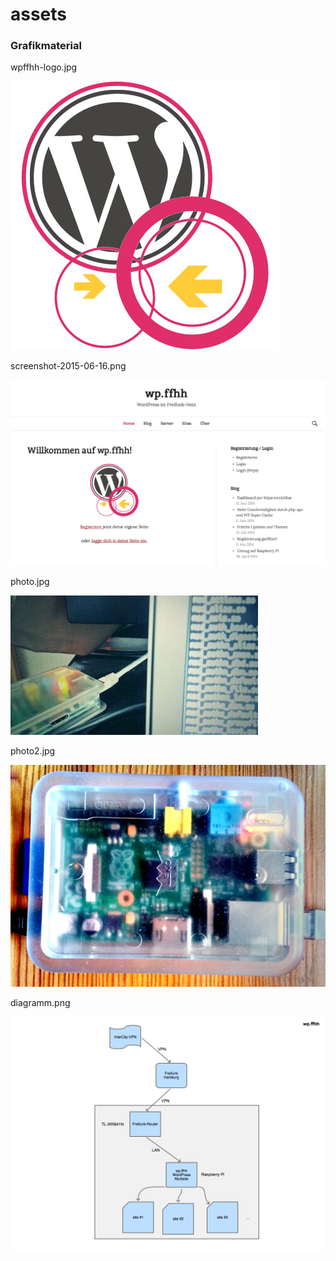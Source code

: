 # assets

### Grafikmaterial

wpffhh-logo.jpg

![wpffhh-logo.jpg](https://raw.githubusercontent.com/reimersjan/wp.ffhh/master/assets/wpffhh-logo.jpg)

screenshot-2015-06-16.png

![screenshot-2015-06-16.png](https://raw.githubusercontent.com/reimersjan/wp.ffhh/master/assets/screenshot-2015-06-16.png)

photo.jpg

![photo.jpg](https://raw.githubusercontent.com/reimersjan/wp.ffhh/master/assets/photo.jpg)

photo2.jpg

![photo2.jpg](https://raw.githubusercontent.com/reimersjan/wp.ffhh/master/assets/photo2.jpg)

diagramm.png

![diagramm.png](https://raw.githubusercontent.com/reimersjan/wp.ffhh/master/assets/diagramm.png)
